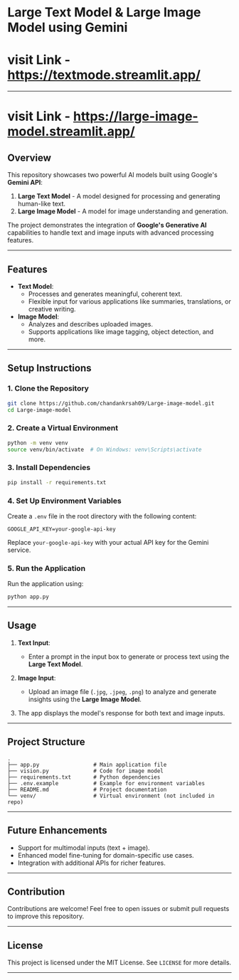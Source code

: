 # Large Text Model & Large Image Model using Gemini

# visit Link - https://textmode.streamlit.app/
---
# visit Link - https://large-image-model.streamlit.app/

## Overview
This repository showcases two powerful AI models built using Google's **Gemini API**:
1. **Large Text Model** - A model designed for processing and generating human-like text.
2. **Large Image Model** - A model for image understanding and generation.

The project demonstrates the integration of **Google's Generative AI** capabilities to handle text and image inputs with advanced processing features.

---

## Features
- **Text Model**: 
  - Processes and generates meaningful, coherent text.
  - Flexible input for various applications like summaries, translations, or creative writing.
- **Image Model**:
  - Analyzes and describes uploaded images.
  - Supports applications like image tagging, object detection, and more.

---

## Setup Instructions

### 1. Clone the Repository
```bash
git clone https://github.com/chandankrsah09/Large-image-model.git
cd Large-image-model
```

### 2. Create a Virtual Environment
```bash
python -m venv venv
source venv/bin/activate  # On Windows: venv\Scripts\activate
```

### 3. Install Dependencies
```bash
pip install -r requirements.txt
```

### 4. Set Up Environment Variables
Create a `.env` file in the root directory with the following content:
```plaintext
GOOGLE_API_KEY=your-google-api-key
```

Replace `your-google-api-key` with your actual API key for the Gemini service.

### 5. Run the Application
Run the application using:
```bash
python app.py
```

---

## Usage
1. **Text Input**:
   - Enter a prompt in the input box to generate or process text using the **Large Text Model**.

2. **Image Input**:
   - Upload an image file (`.jpg`, `.jpeg`, `.png`) to analyze and generate insights using the **Large Image Model**.

3. The app displays the model's response for both text and image inputs.

---

## Project Structure
```
.
├── app.py                 # Main application file
├── vision.py              # Code for image model
├── requirements.txt       # Python dependencies
├── .env.example           # Example for environment variables
├── README.md              # Project documentation
└── venv/                  # Virtual environment (not included in repo)
```

---

## Future Enhancements
- Support for multimodal inputs (text + image).
- Enhanced model fine-tuning for domain-specific use cases.
- Integration with additional APIs for richer features.

---

## Contribution
Contributions are welcome! Feel free to open issues or submit pull requests to improve this repository.

---

## License
This project is licensed under the MIT License. See `LICENSE` for more details.

---
